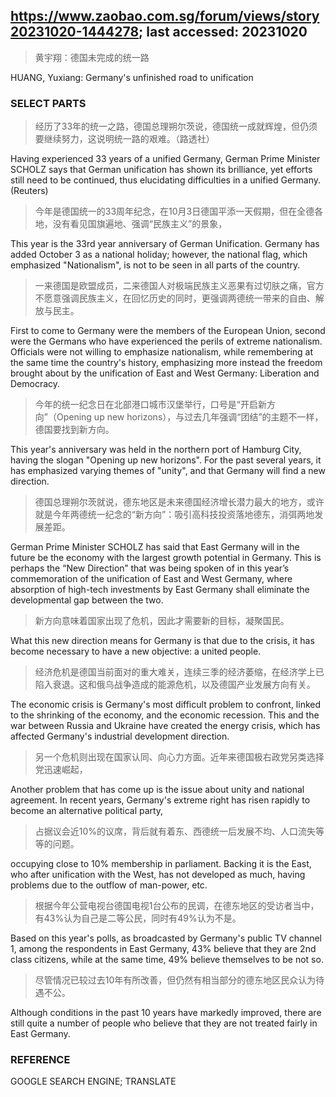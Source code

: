 ## https://www.zaobao.com.sg/forum/views/story20231020-1444278; last accessed: 20231020

> 黄宇翔：德国未完成的统一路

HUANG, Yuxiang: Germany's unfinished road to unification

### SELECT PARTS

> 经历了33年的统一之路，德国总理朔尔茨说，德国统一成就辉煌，但仍须要继续努力，这说明统一路的艰难。（路透社）

Having experienced 33 years of a unified Germany, German Prime Minister SCHOLZ says that German unification has shown its brilliance, yet efforts still need to be continued, thus elucidating difficulties in a unified Germany. (Reuters)

> 今年是德国统一的33周年纪念，在10月3日德国平添一天假期，但在全德各地，没有看见国旗遍地、强调“民族主义”的景象，

This year is the 33rd year anniversary of German Unification. Germany has added October 3 as a national holiday; however, the national flag, which emphasized "Nationalism", is not to be seen in all parts of the country.

> 一来德国是欧盟成员，二来德国人对极端民族主义恶果有过切肤之痛，官方不愿意强调民族主义，在回忆历史的同时，更强调两德统一带来的自由、解放与民主。

First to come to Germany were the members of the European Union, second were the Germans who have experienced the perils of extreme nationalism. Officials were not willing to emphasize nationalism, while remembering at the same time the country's history, emphasizing more instead the freedom brought about by the unification of East and West Germany: Liberation and Democracy.

> 今年的统一纪念日在北部港口城市汉堡举行，口号是“开启新方向”（Opening up new horizons），与过去几年强调“团结”的主题不一样，德国要找到新方向。

This year's anniversary was held in the northern port of Hamburg City, having the slogan "Opening up new horizons". For the past several years, it has emphasized varying themes of "unity", and that Germany will find a new direction.

> 德国总理朔尔茨就说，德东地区是未来德国经济增长潜力最大的地方，或许就是今年两德统一纪念的“新方向”：吸引高科技投资落地德东，消弭两地发展差距。

German Prime Minister SCHOLZ has said that East Germany will in the future be the economy with the largest growth potential in Germany. This is perhaps the “New Direction” that was being spoken of in this year’s commemoration of the unification of East and West Germany, where absorption of high-tech investments by East Germany shall eliminate the developmental gap between the two.

> 新方向意味着国家出现了危机，因此才需要新的目标，凝聚国民。

What this new direction means for Germany is that due to the crisis, it has become necessary to have a new objective: a united people.   

> 经济危机是德国当前面对的重大难关，连续三季的经济萎缩，在经济学上已陷入衰退。这和俄乌战争造成的能源危机，以及德国产业发展方向有关。

The economic crisis is Germany's most difficult problem to confront, linked to the shrinking of the economy, and the economic recession. This and the war between Russia and Ukraine have created the energy crisis, which has affected Germany's industrial development direction.

> 另一个危机则出现在国家认同、向心力方面。近年来德国极右政党另类选择党迅速崛起，

Another problem that has come up is the issue about unity and national agreement. In recent years, Germany's extreme right has risen rapidly to become an alternative political party,

> 占据议会近10%的议席，背后就有着东、西德统一后发展不均、人口流失等等的问题。

occupying close to 10% membership in parliament. Backing it is the East, who after unification with the West, has not developed as much, having problems due to the outflow of man-power, etc.  

> 根据今年公营电视台德国电视1台公布的民调，在德东地区的受访者当中，有43%认为自己是二等公民，同时有49%认为不是。

Based on this year's polls, as broadcasted by Germany's public TV channel 1, among the respondents in East Germany, 43% believe that they are 2nd class citizens, while at the same time, 49% believe themselves to be not so. 

> 尽管情况已较过去10年有所改善，但仍然有相当部分的德东地区民众认为待遇不公。

Although conditions in the past 10 years have markedly improved, there are still quite a number of people who believe that they are not treated fairly in East Germany.

### REFERENCE

GOOGLE SEARCH ENGINE; TRANSLATE
